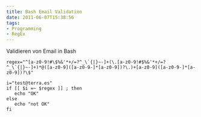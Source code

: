 ```yaml
---
title: Bash Email Validation
date: 2011-06-07T15:38:56
tags: 
- Programming
- RegEx
---
```


Validieren von Email in Bash

~~~ { .bash }
regex="^[a-z0-9!#\$%&'*+/=?^_\`{|}~-]+(\.[a-z0-9!#$%&'*+/=?^_\`{|}~-]+)*@([a-z0-9]([a-z0-9-]*[a-z0-9])?\.)+[a-z0-9]([a-z0-9-]*[a-z0-9])?\$"

i="test@terra.es"
if [[ $i =~ $regex ]] ; then
   echo "OK"
else
   echo "not OK"
fi
~~~

